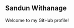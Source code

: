 ## Sandun Withanage
Welcome to my GitHub profile!

<!--

push for main branch

in terminal,
git clone https://github.com/SandunWithanage/SandunWithanage.git (link from repostery)
pwd (path)
ls

code SandunWithanage (open vs code of repostery)

git ststus
(git diff)
git add README.md
git commit -m "Update README.md with a welcome message"
git push

**SandunWithanage/SandunWithanage** is a ✨ _special_ ✨ repository because its `README.md` (this file) appears on your GitHub profile.

Here are some ideas to get you started:

- 🔭 I’m currently working on ...
- 🌱 I’m currently learning ...
- 👯 I’m looking to collaborate on ...
- 🤔 I’m looking for help with ...
- 💬 Ask me about ...
- 📫 How to reach me: ...
- 😄 Pronouns: ...
- ⚡ Fun fact: ...
-->
